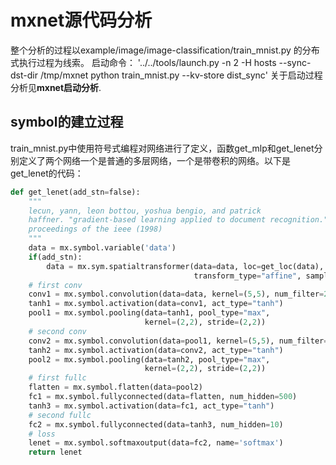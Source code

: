 # mxnet源代码分析
整个分析的过程以example/image/image-classification/train_mnist.py 的分布式执行过程为线索。
启动命令：
'../../tools/launch.py -n 2 -H hosts --sync-dst-dir /tmp/mxnet python  train_mnist.py --kv-store dist_sync'
关于启动过程分析见**mxnet启动分析**.

## symbol的建立过程
train_mnist.py中使用符号式编程对网络进行了定义，函数get_mlp和get_lenet分别定义了两个网络一个是普通的多层网络，一个是带卷积的网络。以下是get_lenet的代码：

```python
def get_lenet(add_stn=false):
	"""
	lecun, yann, leon bottou, yoshua bengio, and patrick
	haffner. "gradient-based learning applied to document recognition."
	proceedings of the ieee (1998)
	"""
	data = mx.symbol.variable('data')
	if(add_stn):
	    data = mx.sym.spatialtransformer(data=data, loc=get_loc(data), target_shape = (28,28),
	                                     transform_type="affine", sampler_type="bilinear")
	# first conv
	conv1 = mx.symbol.convolution(data=data, kernel=(5,5), num_filter=20)
	tanh1 = mx.symbol.activation(data=conv1, act_type="tanh")
	pool1 = mx.symbol.pooling(data=tanh1, pool_type="max",
	                          kernel=(2,2), stride=(2,2))
	# second conv
	conv2 = mx.symbol.convolution(data=pool1, kernel=(5,5), num_filter=50)
	tanh2 = mx.symbol.activation(data=conv2, act_type="tanh")
	pool2 = mx.symbol.pooling(data=tanh2, pool_type="max",
	                          kernel=(2,2), stride=(2,2))
	# first fullc
	flatten = mx.symbol.flatten(data=pool2)
	fc1 = mx.symbol.fullyconnected(data=flatten, num_hidden=500)
	tanh3 = mx.symbol.activation(data=fc1, act_type="tanh")
	# second fullc
	fc2 = mx.symbol.fullyconnected(data=tanh3, num_hidden=10)
	# loss
	lenet = mx.symbol.softmaxoutput(data=fc2, name='softmax')
	return lenet
```
